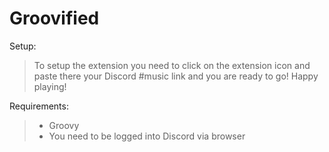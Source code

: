 # Groovified

Setup:
> To setup the extension you need to click on the extension icon and paste there your Discord #music link and you are ready to go! Happy playing!

Requirements:
> - Groovy  
> - You need to be logged into Discord via browser
